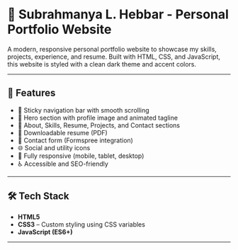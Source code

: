 # 💼 Subrahmanya L. Hebbar - Personal Portfolio Website

A modern, responsive personal portfolio website to showcase my skills, projects, experience, and resume. Built with HTML, CSS, and JavaScript, this website is styled with a clean dark theme and accent colors.

---

## 🌟 Features

- 📌 Sticky navigation bar with smooth scrolling
- 🙋 Hero section with profile image and animated tagline
- 🧠 About, Skills, Resume, Projects, and Contact sections
- 📄 Downloadable resume (PDF)
- 💬 Contact form (Formspree integration)
- 🌐 Social and utility icons
- 📱 Fully responsive (mobile, tablet, desktop)
- ♿ Accessible and SEO-friendly

---

## 🛠️ Tech Stack

- **HTML5**
- **CSS3** – Custom styling using CSS variables
- **JavaScript (ES6+)**

---



